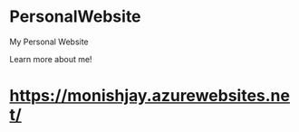 # PersonalWebsite
My Personal Website

Learn more about me!

# https://monishjay.azurewebsites.net/
